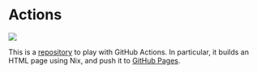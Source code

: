 # Actions

![](https://github.com/noteed/actions/workflows/deployment/badge.svg)

This is a [repository](https://github.com/noteed/actions) to play with GitHub
Actions. In particular, it builds an HTML page using Nix, and push it to
[GitHub Pages](https://noteed.github.io/actions/).
